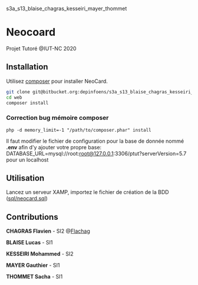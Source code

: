 s3a_s13_blaise_chagras_kesseiri_mayer_thommet
# Neocoard

Projet Tutoré @IUT-NC 2020

## Installation

Utilisez [composer](https://getcomposer.org/) pour installer NeoCard.

```bash
git clone git@bitbucket.org:depinfoens/s3a_s13_blaise_chagras_kesseiri_mayer_thommet.git
cd web
composer install
```

### Correction bug mémoire composer

```
php -d memory_limit=-1 "/path/to/composer.phar" install
```

Il faut modifier le fichier de configuration pour la base de donnée nommé **.env** afin d'y ajouter votre propre base:
DATABASE_URL=mysql://root:root@127.0.0.1:3306/ptut?serverVersion=5.7 pour un localhost

## Utilisation

Lancez un serveur XAMP, importez le fichier de création de la BDD ([sql/neocard.sql](https://bitbucket.org/depinfoens/s3a_s13_blaise_chagras_kesseiri_mayer_thommet/src/master/neocard.sql))

## Contributions
**CHAGRAS Flavien** - SI2 @[Flachag](https://bitbucket.org/%7B806fdb70-aa86-4e38-b980-658683b646d7%7D/)

**BLAISE Lucas** - SI1

**KESSEIRI Mohammed** - SI2

**MAYER Gauthier** - SI1

**THOMMET Sacha** - SI1